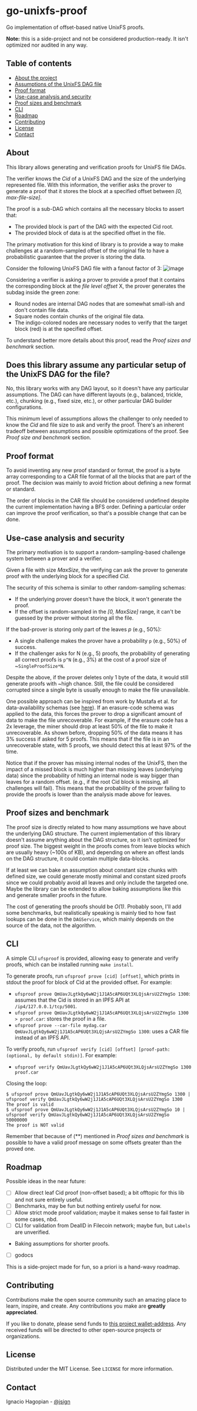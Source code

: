 # go-unixfs-proof

Go implementation of offset-based native UnixFS proofs.

**Note:** this is a side-project and not be considered production-ready. It isn't optimized nor audited in any way. 

## Table of contents
- [About the project](#about)
- [Assumptions of the UnixFS DAG file](#Assumptions-of-the-UnixFS-DAG-file)
- [Proof format](#proof-format)
- [Use-case analysis and security](#use-case-analysis-and-security)
- [Proof sizes and benchmark](#proof-sizes-and-benchmark)
- [CLI](#cli)
- [Roadmap](#roadmap)
- [Contributing](#contributing)
- [License](#license)
- [Contact](#contact)


## About
This library allows generating and verification proofs for UnixFS file DAGs.

The verifier knows the _Cid_ of a UnixFS DAG and the size of the underlying represented file. 
With this information, the verifier asks the prover to generate a proof that it stores the block at a specified offset between _[0, max-file-size]_.

The proof is a sub-DAG which contains all the necessary blocks to assert that:
- The provided block is part of the DAG with the expected Cid root.
- The provided block of data is at the specified offset in the file.

The primary motivation for this kind of library is to provide a way to make challenges at a random-sampled offset of the original file to have a probabilistic guarantee that the prover is storing the data.

Consider the following UnixFS DAG file with a fanout factor of 3:
![image](https://user-images.githubusercontent.com/6136245/139512869-5135649f-dc34-4ef1-9862-5c47860ec581.png)
<!---
(https://excalidraw.com/#json=5662906028916736,qzS2x9JgfY30Vy2tbzWwiA)
-->


Considering a verifier is asking a prover to provide a proof that it contains the corresponding block at the _file level offset_ X, the prover generates the subdag inside the green zone:
- Round nodes are internal DAG nodes that are somewhat small-ish and don't contain file data.
- Square nodes contain chunks of the original file data.
- The indigo-colored nodes are necessary nodes to verify that the target block (red) is at the specified offset.

To understand better more details about this proof, read the _Proof sizes and benchmark_ section.

## Does this library assume any particular setup of the UnixFS DAG for the file?
No, this library works with any DAG layout, so it doesn't have any particular assumptions.
The DAG can have different layouts (e.g., balanced, trickle, etc.), chunking (e.g., fixed size, etc.), or other particular DAG builder configurations.

This minimum level of assumptions allows the challenger to only needed to know the _Cid_ and file size to ask and verify the proof.
There's an inherent tradeoff between assumptions and possible optimizations of the proof. See _Proof size and benchmark_ section.

## Proof format
To avoid inventing any new proof standard or format, the proof is a byte array corresponding to a CAR file format of all the blocks that are part of the proof.
The decision was mainly to avoid friction about defining a new format or standard. 

The order of blocks in the CAR file should be considered undefined despite the current implementation having a BFS order.
Defining a particular order can improve the proof verification, so that's a possible change that can be done.

## Use-case analysis and security
The primary motivation is to support a random-sampling-based challenge system between a prover and a verifier.

Given a file with size _MaxSize_, the verifying can ask the prover to generate proof with the underlying block for a specified _Cid_.

The security of this schema is similar to other random-sampling schemas:
- If the underlying prover doesn't have the block, it won't generate the proof.
- If the offset is random-sampled in the _[0, MaxSize]_ range, it can't be guessed by the prover without storing all the file.

If the bad-prover is storing  only part of the leaves _p_ (e.g., 50%):
- A single challenge makes the prover have a probability `p` (e.g., 50%) of success.
- If the challenger asks for N (e.g., 5) proofs, the probability of generating all correct proofs is `p^N` (e.g., 3%) at the cost of a proof size of ~`SingleProofSize*N`.

Despite the above, if the prover deletes only 1 byte of the data, it would still generate proofs with ~high chance. Still, the file could be considered corrupted since a single byte is usually enough to make the file unavailable.

One possible approach can be inspired from work by Mustafa et al. for data-availability schemas (see [here](https://ethresear.ch/t/simulating-a-fraud-proof-blockchain/5024)).
If an erasure-code schema was applied to the data, this forces the prover to drop a significant amount of data to make the file unrecoverable. For example, if the erasure code has a 2x leverage, the miner should drop at least 50% of the file to make it unrecoverable. As shown before, dropping 50% of the data means it has 3% success if asked for 5 proofs. This means that if the file is in an unrecoverable state, with 5 proofs, we should detect this at least 97% of the time.

Notice that if the prover has missing internal nodes of the UnixFS, then the impact of a missed block is much higher than missing leaves (underlying data) since the probability of hitting an internal node is way bigger than leaves for a random offset. (e.g., if the root Cid block is missing, all challenges will fail). This means that the probability of the prover failing to provide the proofs is lower than the analysis made above for leaves.


## Proof sizes and benchmark
The proof size is directly related to how many assumptions we have about the underlying DAG structure. The current implementation of this library doesn't assume anything about the DAG structure, so it isn't optimized for proof size.
The biggest weight in the proofs comes from leave blocks which are usually heavy (~100s of KB), and depending on where an offest lands on the DAG structure, it could contain multiple data-blocks.

If at least we can bake an assumption about constant size chunks with defined size, we could generate mostly minimal and constant sized proofs since we could probably avoid all leaves and only include the targeted one. Maybe the library can be extended to allow baking assumptions like this and generate smaller proofs in the future.

The cost of generating the proofs should be _O(1)_. Probably soon, I'll add some benchmarks, but realistically speaking is mainly tied to how fast lookups can be done in the `DAGService`, which mainly depends on the source of the data, not the algorithm.

## CLI
A simple CLI `ufsproof` is provided, allowing easy to generate and verify proofs, which can be installed running `make install`.

To generate proofs, run `ufsproof prove [cid] [offset]`, which prints in stdout the proof for block of Cid at the provided offset.
For example:
- `ufsproof prove QmUavJLgtkQy6wW2j1J1A5cAP6UQt3XLQjsArsU2ZYmgSo 1300`: assumes that the Cid is stored in an IPFS API at `/ip4/127.0.0.1/tcp/5001`.
- `ufsproof prove QmUavJLgtkQy6wW2j1J1A5cAP6UQt3XLQjsArsU2ZYmgSo 1300 > proof.car`: stores the proof in a file.
- `ufsproof prove --car-file mydag.car QmUavJLgtkQy6wW2j1J1A5cAP6UQt3XLQjsArsU2ZYmgSo 1300`: uses a CAR file instead of an IPFS API.

To verify proofs, run `ufsproof verify [cid] [offset] [proof-path:(optional, by default stdin)]`.
For example:
- `ufsproof verify QmUavJLgtkQy6wW2j1J1A5cAP6UQt3XLQjsArsU2ZYmgSo 1300 proof.car`


Closing the loop:
```
$ ufsproof prove QmUavJLgtkQy6wW2j1J1A5cAP6UQt3XLQjsArsU2ZYmgSo 1300 | ufsproof verify QmUavJLgtkQy6wW2j1J1A5cAP6UQt3XLQjsArsU2ZYmgSo 1300
The proof is valid
$ ufsproof prove QmUavJLgtkQy6wW2j1J1A5cAP6UQt3XLQjsArsU2ZYmgSo 10 | ufsproof verify QmUavJLgtkQy6wW2j1J1A5cAP6UQt3XLQjsArsU2ZYmgSo 50000000
The proof is NOT valid
```
Remember that because of (**) mentioned in _Proof sizes and benchmark_ is possible to have a valid proof message on some offsets greater than the proved one.

## Roadmap
Possible ideas in the near future:
- [ ] Allow direct leaf Cid proof (non-offset based); a bit offtopic for this lib and not sure entirely useful.
- [ ] Benchmarks, may be fun but nothing entirely useful for now.
- [ ] Allow strict mode proof validation; maybe it makes sense to fail faster in some cases, nbd.
- [ ] CLI for validation from DealID in Filecoin network; maybe fun, but `Labels` are unverified.
- Baking assumptions for shorter proofs.
- [ ] godocs

This is a side-project made for fun, so a priori is a hand-wavy roadmap.

## Contributing

Contributions make the open source community such an amazing place to learn, inspire, and create. Any contributions you make are **greatly appreciated**.

If you like to donate, please send funds to [this project wallet-address](https://etherscan.io/address/0x2750E75E3771Dfb5041D5014a3dCC6e052fcd575). Any received funds will be directed to other open-source projects or organizations.

## License

Distributed under the MIT License. See `LICENSE` for more information.

## Contact
Ignacio Hagopian - [@jsign](https://github.com/jsign) 
